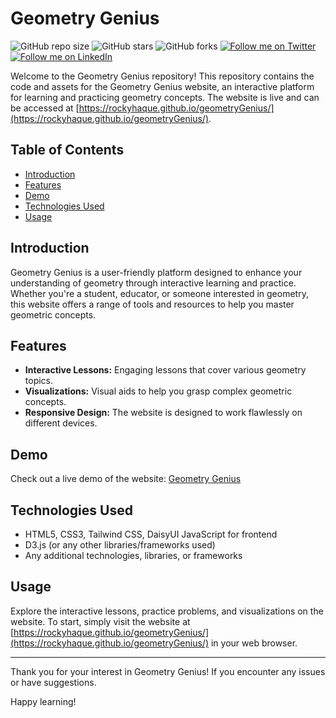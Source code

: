 # Geometry Genius

![GitHub repo size](https://img.shields.io/github/repo-size/rockyhaque/geometryGenius)
![GitHub stars](https://img.shields.io/github/stars/rockyhaque/geometryGenius?style=social)
![GitHub forks](https://img.shields.io/github/forks/rockyhaque/geometryGenius?style=social)
[![Follow me on Twitter](https://img.shields.io/twitter/follow/rocky_haque10?style=social)](https://twitter.com/rocky_haque10)
[![Follow me on LinkedIn](https://img.shields.io/badge/-LinkedIn-blue?style=flat-square&logo=linkedin&logoColor=white&link=https://www.linkedin.com/in/rockyhaque/)](https://www.linkedin.com/in/rockyhaque/)


Welcome to the Geometry Genius repository! This repository contains the code and assets for the Geometry Genius website, an interactive platform for learning and practicing geometry concepts. The website is live and can be accessed at [https://rockyhaque.github.io/geometryGenius/](https://rockyhaque.github.io/geometryGenius/).

## Table of Contents

- [Introduction](#introduction)
- [Features](#features)
- [Demo](#demo)
- [Technologies Used](#technologies-used)
- [Usage](#usage)

## Introduction

Geometry Genius is a user-friendly platform designed to enhance your understanding of geometry through interactive learning and practice. Whether you're a student, educator, or someone interested in geometry, this website offers a range of tools and resources to help you master geometric concepts.

## Features

- **Interactive Lessons:** Engaging lessons that cover various geometry topics.
- **Visualizations:** Visual aids to help you grasp complex geometric concepts.
- **Responsive Design:** The website is designed to work flawlessly on different devices.


## Demo

Check out a live demo of the website: [Geometry Genius](https://rockyhaque.github.io/geometryGenius/)

## Technologies Used

- HTML5, CSS3, Tailwind CSS, DaisyUI JavaScript for frontend
- D3.js (or any other libraries/frameworks used)
- Any additional technologies, libraries, or frameworks


## Usage

Explore the interactive lessons, practice problems, and visualizations on the website. To start, simply visit the website at [https://rockyhaque.github.io/geometryGenius/](https://rockyhaque.github.io/geometryGenius/) in your web browser.



---

Thank you for your interest in Geometry Genius! If you encounter any issues or have suggestions.

Happy learning!
